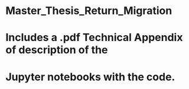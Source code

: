 # Master_Thesis_Return_Migration

# Includes a .pdf Technical Appendix of description of the 
# Jupyter notebooks with the code.
